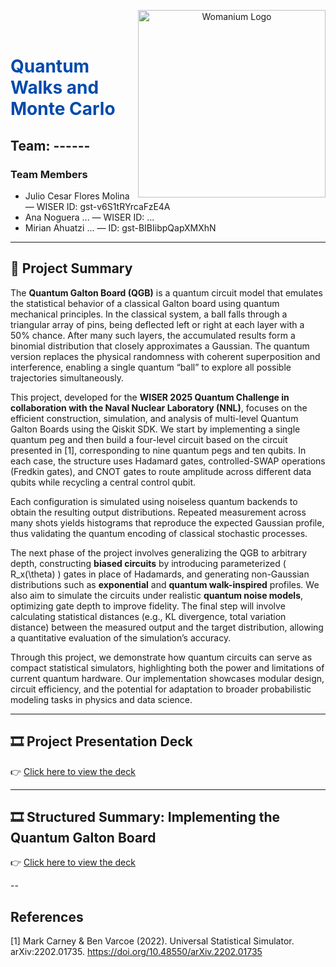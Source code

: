 <p align="center">
  <img src="https://drive.google.com/uc?export=view&id=1gco4xivJ4_gVIG9c3X_9hYHNwd772k5b" alt="Womanium Logo" width="300" align="right"/>
</p>

<br/><br/>
<h1 style="color:#004aad;">Quantum Walks and Monte Carlo</h1>

## Team: ------

### Team Members

- Julio Cesar Flores Molina — WISER ID: gst-v6S1tRYrcaFzE4A
- Ana Noguera ... — WISER ID: ...  
- Mirian Ahuatzi ... — ID: gst-BIBIibpQapXMXhN  

---

## 📄 Project Summary

The **Quantum Galton Board (QGB)** is a quantum circuit model that emulates the statistical behavior of a classical Galton board using quantum mechanical principles. In the classical system, a ball falls through a triangular array of pins, being deflected left or right at each layer with a 50% chance. After many such layers, the accumulated results form a binomial distribution that closely approximates a Gaussian. The quantum version replaces the physical randomness with coherent superposition and interference, enabling a single quantum “ball” to explore all possible trajectories simultaneously.

This project, developed for the **WISER 2025 Quantum Challenge in collaboration with the Naval Nuclear Laboratory (NNL)**, focuses on the efficient construction, simulation, and analysis of multi-level Quantum Galton Boards using the Qiskit SDK. We start by implementing a single quantum peg and then build a four-level circuit based on the circuit presented in [1], corresponding to nine quantum pegs and ten qubits. In each case, the structure uses Hadamard gates, controlled-SWAP operations (Fredkin gates), and CNOT gates to route amplitude across different data qubits while recycling a central control qubit.

Each configuration is simulated using noiseless quantum backends to obtain the resulting output distributions. Repeated measurement across many shots yields histograms that reproduce the expected Gaussian profile, thus validating the quantum encoding of classical stochastic processes.

The next phase of the project involves generalizing the QGB to arbitrary depth, constructing **biased circuits** by introducing parameterized \( R_x(\theta) \) gates in place of Hadamards, and generating non-Gaussian distributions such as **exponential** and **quantum walk-inspired** profiles. We also aim to simulate the circuits under realistic **quantum noise models**, optimizing gate depth to improve fidelity. The final step will involve calculating statistical distances (e.g., KL divergence, total variation distance) between the measured output and the target distribution, allowing a quantitative evaluation of the simulation’s accuracy.

Through this project, we demonstrate how quantum circuits can serve as compact statistical simulators, highlighting both the power and limitations of current quantum hardware. Our implementation showcases modular design, circuit efficiency, and the potential for adaptation to broader probabilistic modeling tasks in physics and data science.

---

## 🎞 Project Presentation Deck

👉 [Click here to view the deck](./presentation.pdf)  

---
## 🎞 Structured Summary: Implementing the Quantum Galton Board

👉 [Click here to view the deck](./doc.pdf)  

--
## References
[1] Mark Carney & Ben Varcoe (2022). Universal Statistical Simulator. arXiv:2202.01735. https://doi.org/10.48550/arXiv.2202.01735


